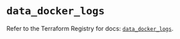 # `data_docker_logs`

Refer to the Terraform Registry for docs: [`data_docker_logs`](https://registry.terraform.io/providers/kreuzwerker/docker/3.1.2/docs/data-sources/logs).
